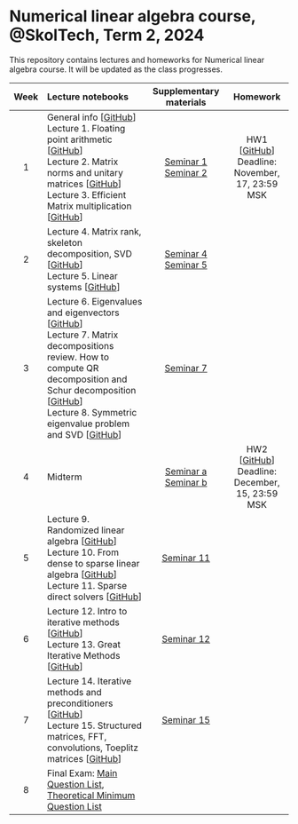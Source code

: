 # Numerical linear algebra course, @SkolTech, Term 2, 2024

This repository contains lectures and homeworks for Numerical linear algebra course. It will be updated as the class progresses.


| Week | Lecture notebooks | Supplementary materials | Homework |
|:------:|:----------|:----------:|:----------:|
|1| General info [[GitHub](lectures/general_info/general_info.ipynb)] <br> Lecture 1. Floating point arithmetic [[GitHub](./lectures/lecture-1/lecture-1.ipynb)] <br> Lecture 2. Matrix norms and unitary matrices [[GitHub](./lectures/lecture-2/lecture-2.ipynb)] <br> Lecture 3. Efficient  Matrix multiplication [[GitHub](./lectures/lecture-3/lecture-3.ipynb)] | [Seminar 1](./seminars/seminar-1/seminar-1.ipynb) <br> [Seminar 2](./seminars/seminar-2/seminar-2.ipynb) | HW1 [[GitHub](./assignments/hw1/HW-1.ipynb)] <br> Deadline: November, 17, 23:59 MSK |
|2| Lecture 4. Matrix rank, skeleton decomposition, SVD [[GitHub](./lectures/lecture-4/lecture-4.ipynb)] <br> Lecture 5. Linear systems [[GitHub](lectures/lecture-5/lecture-5.ipynb)] |[Seminar 4](./seminars/seminar-4/seminar-4.ipynb) <br> [Seminar 5](./seminars/seminar-5/Seminar-5.ipynb) | |
|3| Lecture 6. Eigenvalues and eigenvectors [[GitHub](./lectures/lecture-6/lecture-6.ipynb)] <br> Lecture 7. Matrix decompositions review. How to compute QR decomposition and Schur decomposition [[GitHub](lectures/lecture-7/lecture-7.ipynb)] <br> Lecture 8. Symmetric eigenvalue problem and SVD [[GitHub](lectures/lecture-8/lecture-8.ipynb)] | [Seminar 7](./seminars/seminar-7/seminar-7.ipynb) | |
|4| Midterm | [Seminar a](./seminars/midterm_preparations/1-3.pdf) <br> [Seminar b](./seminars/midterm_preparations/nla_flex.pdf) | HW2 [[GitHub](./assignments/hw2/HW-2.ipynb)] <br> Deadline: December, 15, 23:59 MSK |
|5| Lecture 9. Randomized linear algebra [[GitHub](lectures/lecture-9/lecture-9.ipynb)] <br> Lecture 10. From dense to sparse linear algebra [[GitHub](lectures/lecture-10/lecture-10.ipynb)] <br> Lecture 11. Sparse direct solvers [[GitHub](lectures/lecture-11/lecture-11.ipynb)] | [Seminar 11](./seminars/seminar-11/seminar-11.ipynb) | |
|6| Lecture 12. Intro to iterative methods [[GitHub](lectures/lecture-12/lecture-12.ipynb)] <br> Lecture 13. Great Iterative Methods [[GitHub](lectures/lecture-13/lecture-13.ipynb)] |  [Seminar 12](./seminars/seminar-12/iterative_methods.pdf) | |
|7| Lecture 14. Iterative methods and preconditioners [[GitHub](lectures/lecture-14/lecture-14.ipynb)] <br> Lecture 15. Structured matrices, FFT, convolutions, Toeplitz matrices [[GitHub](lectures/lecture-15/lecture-15.ipynb)] | [Seminar 15](./seminars/seminar-15/seminar-15.ipynb) | |
|8| Final Exam: [Main Question List](./assignments/final_exam.pdf), [Theoretical Minimum Question List](./assignments/theor_minimum.md) | | |
